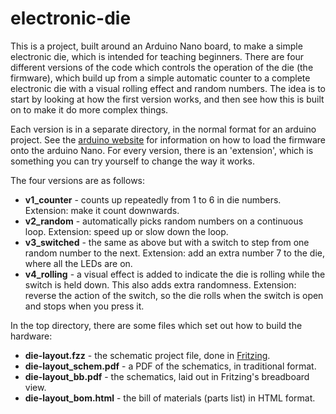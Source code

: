 # electronic-die

This is a project, built around an Arduino Nano board, to make a simple electronic die, which is intended for teaching beginners. There are four different versions of the code which controls the operation of the die (the firmware), which build up from a simple automatic counter to a complete electronic die with a visual rolling effect and random numbers. The idea is to start by looking at how the first version works, and then see how this is built on to make it do more complex things.

Each version is in a separate directory, in the normal format for an arduino project. See the [arduino website](https://www.arduino.cc/) for information on how to load the firmware onto the arduino Nano. For every version, there is an 'extension', which is something you can try yourself to change the way it works.

The four versions are as follows:

* **v1\_counter** - counts up repeatedly from 1 to 6 in die numbers. Extension: make it count downwards.
* **v2\_random** - automatically picks random numbers on a continuous loop. Extension: speed up or slow down the loop.
* **v3\_switched** - the same as above but with a switch to step from one random number to the next. Extension: add an extra number 7 to the die, where all the LEDs are on.
* **v4\_rolling** - a visual effect is added to indicate the die is rolling while the switch is held down. This also adds extra randomness. Extension: reverse the action of the switch, so the die rolls when the switch is open and stops when you press it.

In the top directory, there are some files which set out how to build the hardware:

* **die-layout.fzz** - the schematic project file, done in [Fritzing](http://fritzing.org/home/).
* **die-layout_schem.pdf** - a PDF of the schematics, in traditional format.
* **die-layout_bb.pdf** - the schematics, laid out in Fritzing's breadboard view.
* **die-layout_bom.html** - the bill of materials (parts list) in HTML format.
